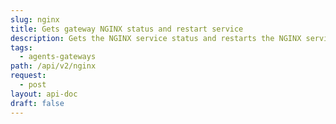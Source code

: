 ```yaml
---
slug: nginx
title: Gets gateway NGINX status and restart service
description: Gets the NGINX service status and restarts the NGINX service on the gateway.
tags:
  - agents-gateways
path: /api/v2/nginx
request:
  - post
layout: api-doc
draft: false
---
```


